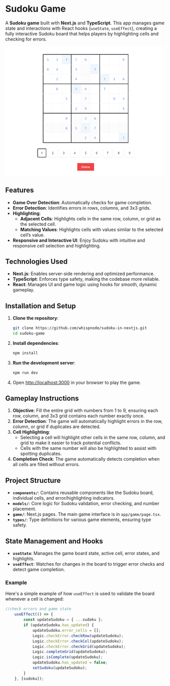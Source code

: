 # Sudoku Game

A **Sudoku game** built with **Next.js** and **TypeScript**. This app manages game state and interactions with React hooks (`useState`, `useEffect`), creating a fully interactive Sudoku board that helps players by highlighting cells and checking for errors.

![Game Screenshot](public/images/game-screenshot.png)

## Features

- **Game Over Detection**: Automatically checks for game completion.
- **Error Detection**: Identifies errors in rows, columns, and 3x3 grids.
- **Highlighting**:
  - **Adjacent Cells**: Highlights cells in the same row, column, or grid as the selected cell.
  - **Matching Values**: Highlights cells with values similar to the selected cell’s value.
- **Responsive and Interactive UI**: Enjoy Sudoku with intuitive and responsive cell selection and highlighting.

## Technologies Used

- **Next.js**: Enables server-side rendering and optimized performance.
- **TypeScript**: Enforces type safety, making the codebase more reliable.
- **React**: Manages UI and game logic using hooks for smooth, dynamic gameplay.

## Installation and Setup

1. **Clone the repository**:

    ```bash
    git clone https://github.com/whispnode/sudoku-in-nextjs.git
    cd sudoku-game
    ```

2. **Install dependencies**:

    ```bash
    npm install
    ```

3. **Run the development server**:

    ```bash
    npm run dev
    ```

4. Open [http://localhost:3000](http://localhost:3000) in your browser to play the game.

## Gameplay Instructions

1. **Objective**: Fill the entire grid with numbers from 1 to 9, ensuring each row, column, and 3x3 grid contains each number exactly once.
2. **Error Detection**: The game will automatically highlight errors in the row, column, or grid if duplicates are detected.
3. **Cell Highlighting**:
   - Selecting a cell will highlight other cells in the same row, column, and grid to make it easier to track potential conflicts.
   - Cells with the same number will also be highlighted to assist with spotting duplicates.
4. **Completion Check**: The game automatically detects completion when all cells are filled without errors.

## Project Structure

- **`components/`**: Contains reusable components like the Sudoku board, individual cells, and error/highlighting indicators.
- **`models/`**: Core logic for Sudoku validation, error checking, and number placement.
- **`game/`**: Next.js pages. The main game interface is in `app/game/page.tsx`.
- **`types/`**: Type definitions for various game elements, ensuring type safety.

## State Management and Hooks

- **`useState`**: Manages the game board state, active cell, error states, and highlights.
- **`useEffect`**: Watches for changes in the board to trigger error checks and detect game completion.

### Example

Here's a simple example of how `useEffect` is used to validate the board whenever a cell is changed:

```typescript
//check errors and game state
    useEffect(() => {
        const updateSudoku = { ...sudoku };
        if (updateSudoku.has_updated) {
            updateSudoku.error_cells = [];
            Logic.checkError.checkRow(updateSudoku);
            Logic.checkError.checkCol(updateSudoku);
            Logic.checkError.checkGrid(updateSudoku);
            Logic.completeGrid(updateSudoku);
            Logic.isComplete(updateSudoku);
            updateSudoku.has_updated = false;
            setSudoku(updateSudoku);
        }
    }, [sudoku]);
```

